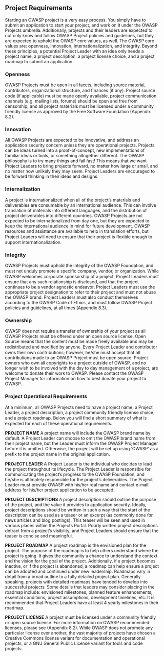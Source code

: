 Project Requirements
--------------------

Starting an OWASP project is a very easy process. You simply have to
submit an application to start your project, and work on it under the
OWASP Projects umbrella. Additionally, projects and their leaders are
expected to not only know and follow OWASP Project policies and
guidelines, but they are expected to uphold the OWASP core values, as
well. The OWASP core values are: openness, innovation,
internationalization, and integrity. Beyond these principles, a
potential Project Leader with an idea only needs a project name, a
project description, a project license choice, and a project roadmap to
submit an application.

### Openness

OWASP Projects must be open in all facets, including source material,
contributors, organizational structure, and ﬁnances (if any). Project
source code (if applicable) must be made openly available, project
communication channels (e.g. mailing lists, forums) should be open and
free from censorship, and all project materials must be licensed under a
community friendly license as approved by the Free Software Foundation
(Appendix 8.2).

### Innovation

All OWASP Projects are expected to be innovative, and address an
application security concern unless they are operational projects.
Projects can be ideas turned into a proof-of-concept, new
implementations of familiar ideas or tools, or something altogether
different. The OWASP philosophy is to try many things and fail fast!
This means that we want Project Leaders to bring projects forward, no
matter how large or small, and no matter how unlikely they may seem.
Project Leaders are encouraged to be forward thinking in their ideas and
designs.

### Internalization

A project is internationalized when all of the project’s materials and
deliverables are consumable by an international audience. This can
involve translation of materials into different languages, and the
distribution of project deliverables into different countries. OWASP
Projects are not expected to be internationalized from day one, but they
are expected to keep the international audience in mind for future
development. OWASP resources and assistance are available to help in
translation efforts, but Project Leaders will need to ensure that their
project is ﬂexible enough to support internationalization.

### Integrity

OWASP Projects must uphold the integrity of the OWASP Foundation, and
must not unduly promote a speciﬁc company, vendor, or organization.
While OWASP welcomes corporate sponsorship of a project, Project Leaders
must ensure that any such relationship is disclosed, and that the
project continues to be a vendor agnostic endeavor. Project Leaders must
use the appropriate project designation to refer to their project and
must not abuse the OWASP brand. Project Leaders must also conduct
themselves according to the OWASP Code of Ethics, and must follow OWASP
Project policies and guidelines, at all times (Appendix 8.3).

### Ownership

OWASP does not require a transfer of ownership of your project as all
OWASP Projects must be offered under an open source license. Open Source
means that the content must be made freely available and may be
redistributed and modiﬁed by anyone. Every Project Leader and
contributor owns their own contributions; however, he/she must accept
that all contributions made to an OWASP Project must be open source.
Project owners who own all copyrights to a project outside of OWASP, and
no longer wish to be involved with the day to day management of a
project, are welcome to donate their work to OWASP. Please contact the
OWASP Project Manager for information on how to best donate your project
to OWASP.

### Project Operational Requirements

At a minimum, all OWASP Projects need to have a project name, a Project
Leader, a project description, a project community friendly license
choice, and a project roadmap. Below you will ﬁnd a short summary of
what is expected for each of these operational requirements.

**PROJECT NAME** A project name will include the OWASP brand name by
default. A Project Leader can choose to omit the OWASP brand name from
their project name, but the Leader must inform the OWASP Project Manager
before it is omitted. Otherwise, the project will be set up using
‘OWASP’ as a preﬁx to the project name in the original application.

**PROJECT LEADER** A Project Leader is the individual who decides to
lead the project throughout its lifecycle. The Project Leader is
responsible for communicating the project’s progress to the OWASP
Foundation, and he/she is ultimately responsible for the project’s
deliverables. The Project Leader must provide OWASP with his/her real
name and contact e-mail address for his/her project application to be
accepted.

**PROJECT DESCRIPTIONS** A project description should outline the
purpose of the project, and the value it provides to application
security. Ideally, project descriptions should be written in such a way
that the start of the description can be used as a teaser or an excerpt
(as commonly done for news articles and blog postings). This teaser will
be seen and used in various places within the Projects Portal. Poorly
written project descriptions detract from a project’s visibility, and
Project Leaders should ensure that the teaser is concise and meaningful.

**PROJECT ROADMAP** A project roadmap is the envisioned plan for the
project. The purpose of the roadmap is to help others understand where
the project is going. It gives the community a chance to understand the
context and the vision for the goal of the project. Additionally, if a
project becomes inactive, or if the project is abandoned, a roadmap can
help ensure a project can be adopted and continued under new leadership.
Roadmaps vary in detail from a broad outline to a fully detailed project
plan. Generally speaking, projects with detailed roadmaps have tended to
develop into successful projects. Some details that leaders may consider
placing in the roadmap include: envisioned milestones, planned feature
enhancements, essential conditions, project assumptions, development
timelines, etc. It is recommended that Project Leaders have at least 4
yearly milestones in their roadmap.

**PROJECT LICENSE** A project must be licensed under a community
friendly or open source license. For more information on OWASP
recommended licenses, please see (Appendix 8.2). While OWASP does not
promote any particular license over another, the vast majority of
projects have chosen a Creative Commons license variant for
documentation and operational projects, or a GNU General Public License
variant for tools and code projects.
